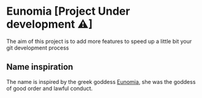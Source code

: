 # Eunomia [Project Under development ⚠]

The aim of this project is to add more features to speed up a little bit your git development process

## Name inspiration

The name is inspired by the greek goddess [Eunomia](https://en.wikipedia.org/wiki/Eunomia), she was
the goddess of good order and lawful conduct.